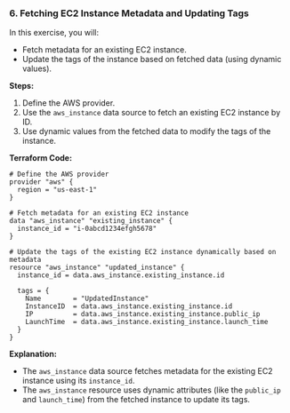 ### **6. Fetching EC2 Instance Metadata and Updating Tags**

In this exercise, you will:
- Fetch metadata for an existing EC2 instance.
- Update the tags of the instance based on fetched data (using dynamic values).

**Steps:**
1. Define the AWS provider.
2. Use the `aws_instance` data source to fetch an existing EC2 instance by ID.
3. Use dynamic values from the fetched data to modify the tags of the instance.

**Terraform Code:**

```hcl
# Define the AWS provider
provider "aws" {
  region = "us-east-1"
}

# Fetch metadata for an existing EC2 instance
data "aws_instance" "existing_instance" {
  instance_id = "i-0abcd1234efgh5678"
}

# Update the tags of the existing EC2 instance dynamically based on metadata
resource "aws_instance" "updated_instance" {
  instance_id = data.aws_instance.existing_instance.id

  tags = {
    Name        = "UpdatedInstance"
    InstanceID  = data.aws_instance.existing_instance.id
    IP          = data.aws_instance.existing_instance.public_ip
    LaunchTime  = data.aws_instance.existing_instance.launch_time
  }
}
```

**Explanation:**
- The `aws_instance` data source fetches metadata for the existing EC2 instance using its `instance_id`.
- The `aws_instance` resource uses dynamic attributes (like the `public_ip` and `launch_time`) from the fetched instance to update its tags.

